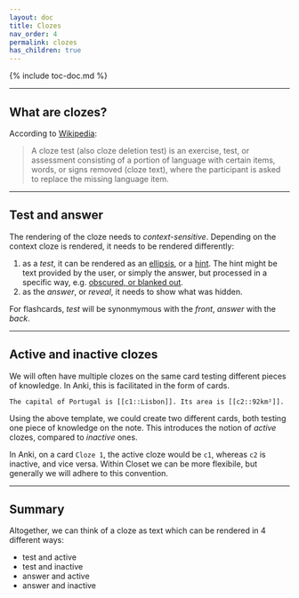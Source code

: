 ```yaml
---
layout: doc
title: Clozes
nav_order: 4
permalink: clozes
has_children: true
---
```


{% include toc-doc.md %}

---
## What are clozes?

According to [Wikipedia](https://en.wikipedia.org/wiki/Cloze_test):

> A cloze test (also cloze deletion test) is an exercise, test, or assessment consisting of a portion of language with certain items, words, or signs removed (cloze text), where the participant is asked to replace the missing language item.

---
## Test and answer

The rendering of the cloze needs to _context-sensitive_.
Depending on the context cloze is rendered, it needs to be rendered differently:

1. as a _test_, it can be rendered as an [ellipsis](https://en.wikipedia.org/wiki/Ellipsis), or a [hint](creating#hints).
The hint might be text provided by the user, or simply the answer, but processed in a specific way, e.g. [obscured, or blanked out](blanking-obscuring).
1. as the _answer_, or _reveal_, it needs to show what was hidden.

For flashcards, _test_ will be synonmymous with the _front_, _answer_ with the _back_.

---
## Active and inactive clozes

We will often have multiple clozes on the same card testing different pieces of knowledge.
In Anki, this is facilitated in the form of cards.

```closet
The capital of Portugal is [[c1::Lisbon]]. Its area is [[c2::92km²]].
```

Using the above template, we could create two different cards, both testing one piece of knowledge on the note.
This introduces the notion of _active_ clozes, compared to _inactive_ ones.

In Anki, on a card `Cloze 1`, the active cloze would be `c1`, whereas `c2` is inactive, and vice versa.
Within Closet we can be more flexibile, but generally we will adhere to this convention.

---
## Summary

Altogether, we can think of a cloze as text which can be rendered in 4 different ways:
* test and active
* test and inactive
* answer and active
* answer and inactive
